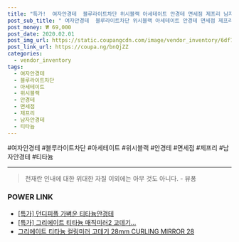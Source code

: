 ```yaml
--- 
title: "특가!  여자안경테  블루라이트차단 위시블랙 아세테이트 안경테 면세점 제프리 남자안경테 티타늄 Jef..." 
post_sub_title: " 여자안경테  블루라이트차단 위시블랙 아세테이트 안경테 면세점 제프리 남자안경테 티타늄 Jeffrey 하금테" 
post_money: ₩ 69,000 
post_date: 2020.02.01 
post_img_url: https://static.coupangcdn.com/image/vendor_inventory/6df7/885f8be4f0824b5ca432d9ea338b2b86244c1f45c2a8f7f104c617e1fbdc.jpg 
post_link_url: https://coupa.ng/bnQjZZ 
categories: 
  - vendor_inventory 
tags: 
  - 여자안경테 
  - 블루라이트차단 
  - 아세테이트 
  - 위시블랙 
  - 안경테 
  - 면세점 
  - 제프리 
  - 남자안경테 
  - 티타늄 
--- 
```

  #여자안경테 #블루라이트차단 #아세테이트 #위시블랙 #안경테 #면세점 #제프리 #남자안경테 #티타늄 
<hr> 

> 천재란 인내에 대한 위대한 자질 이외에는 아무 것도 아니다. - 뷰퐁 


### POWER LINK

* <a href="https://blog.naver.com/an0733/221792637174" target="_blank">[특가] 던디피플 가벼운 티타늄안경테</a>
* <a href="https://blog.naver.com/an0733/221789841913" target="_blank">[특가] 그리에이트 티타늄 매직미러2 고데기...</a>
* <a href="https://blog.naver.com/fasyy4321/221790729447" target="_blank">그리에이트 티타늄 컬링미러 고데기 28mm CURLING MIRROR 28</a>
